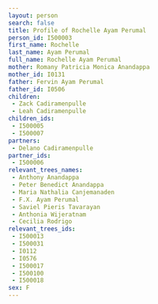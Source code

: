 ```yaml
---
layout: person
search: false
title: Profile of Rochelle Ayam Perumal
person_id: I500003
first_name: Rochelle
last_name: Ayam Perumal
full_name: Rochelle Ayam Perumal
mother: Romany Patricia Monica Anandappa
mother_id: I0131
father: Fervin Ayam Perumal
father_id: I0506
children:
 - Zack Cadiramenpulle
 - Leah Cadiramenpulle
children_ids:
 - I500005
 - I500007
partners:
 - Delano Cadiramenpulle
partner_ids:
 - I500006
relevant_trees_names:
 - Anthony Anandappa
 - Peter Benedict Anandappa
 - Maria Nathalia Canjemanaden
 - F.X. Ayam Perumal
 - Saviel Pieris Tavarayan
 - Anthonia Wijeratnam
 - Cecilia Rodrigo
relevant_trees_ids:
 - I500013
 - I500031
 - I0112
 - I0576
 - I500017
 - I500100
 - I500018
sex: F
---
```


